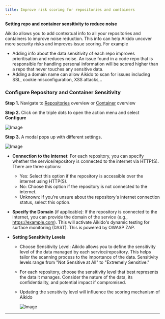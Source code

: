 ```yaml
---
title: Improve risk scoring for repositories and containers
---
```



**Setting repo and container sensitivity to reduce noise**

Aikido allows you to add contextual info to all your repositories and containers to improve noise reduction. This info can help Aikido uncover more security risks and improves issue scoring. For example

- Adding info about the data sensitivity of each repo improves prioritisation and reduces noise. An issue found in a code repo that is responsible for handling personal information will be scored higher than a repo that never touches any sensitive data.
- Adding a domain name can allow Aikido to scan for issues including SSL, cookie misconfiguration, XSS attacks,.. 

### Configure Repository and Container Sensitivity

**Step 1.** Navigate to [Repositories](https://app.aikido.dev/repositories) overview or [Container](https://app.aikido.dev/containers) overview

**Step 2.** Click on the triple dots to open the action menu and select **Configure**

![Image](https://ucarecdn.com/832117bd-88d8-403a-abf1-9745f3379814/)

**Step 3.** A modal pops up with different settings.

![Image](https://ucarecdn.com/7e404a94-3fa2-4f4e-8b21-cac89328170f/)

- **Connection to the internet**: For each repository, you can specify whether the service/repository is connected to the internet via HTTP(S). There are three options:
  - Yes: Select this option if the repository is accessible over the internet using HTTP(S).
  - No: Choose this option if the repository is not connected to the internet.
  - Unknown: If you're unsure about the repository's internet connection status, select this option.

- **Specify the Domain** (if applicable): If the repository is connected to the internet, you can provide the domain of the service (e.g., <https://example.com>). This will activate Aikido's dynamic testing for surface monitoring (DAST). This is powered by OWASP ZAP.
- **Setting Sensitivity Levels**
  - Choose Sensitivity Level: Aikido allows you to define the sensitivity level of the data managed by each service/repository. This helps tailor the scanning process to the importance of the data. Sensitivity levels range from "Not Sensitive at All" to "Extremely Sensitive."
  - For each repository, choose the sensitivity level that best represents the data it manages. Consider the nature of the data, its confidentiality, and potential impact if compromised.
  - Updating the sensitivity level will influence the scoring mechanism of Aikido

    ![Image](https://ucarecdn.com/041e2f1e-c2ad-4d23-bc10-5d2f59d4e45f/)

---